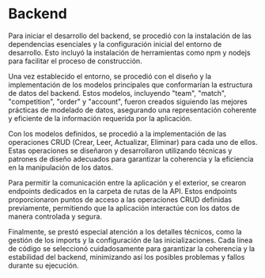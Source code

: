 # Backend

Para iniciar el desarrollo del backend, se procedió con la instalación de las dependencias esenciales y la configuración inicial del entorno de desarrollo. Esto incluyó la instalación de herramientas como npm y nodejs para facilitar el proceso de construcción.

Una vez establecido el entorno, se procedió con el diseño y la implementación de los modelos principales que conformarían la estructura de datos del backend. Estos modelos, incluyendo "team", "match", "competition", "order" y "account", fueron creados siguiendo las mejores prácticas de modelado de datos, asegurando una representación coherente y eficiente de la información requerida por la aplicación.

Con los modelos definidos, se procedió a la implementación de las operaciones CRUD (Crear, Leer, Actualizar, Eliminar) para cada uno de ellos. Estas operaciones se diseñaron y desarrollaron utilizando técnicas y patrones de diseño adecuados para garantizar la coherencia y la eficiencia en la manipulación de los datos.

Para permitir la comunicación entre la aplicación y el exterior, se crearon endpoints dedicados en la carpeta de rutas de la API. Estos endpoints proporcionaron puntos de acceso a las operaciones CRUD definidas previamente, permitiendo que la aplicación interactúe con los datos de manera controlada y segura.

Finalmente, se prestó especial atención a los detalles técnicos, como la gestión de los imports y la configuración de las inicializaciones. Cada línea de código se seleccionó cuidadosamente para garantizar la coherencia y la estabilidad del backend, minimizando así los posibles problemas y fallos durante su ejecución.
